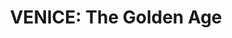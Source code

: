 ---
layout: project
title: "VENICE: The Golden Age"
permalink: "/projects/2019/venice-the-golden-age/"
projectyear: "2019"
categories: [project,current]
description: >
  Ensemble vocale One Equall Musick and ensemble ¡Sacabuche! combine forces to present a monumental program of choral and instrumental music from 16th century Venice. Conducted by Mark McDonald, the ensemble of sackbuts, cornets, organ, and choir will present music from the famous Venetian composers Andrea and Giovanni Gabrieli as well as their contemporaries Claudio Monteverdi, Heinrich Schütz, Johann Rosenmüller and others. An event not to be missed! 
lead: "Polychoral Masterworks with One Equall Musick and ¡Sacabuche!"
performances:
  - title: "VENICE: The Golden Age"
    subtitle: "Polychoral Masterworks with One Equall Musick and ¡Sacabuche!"
    date: "February 2, 2019"
    time: "7 pm"
    venue: "Notre-Dame-de-Bon-Secours Chapel"
    address: "400 St. Paul Street East, Montreal, QC"
    ticketsurl: 
    ticketstext: "Suggested donation: $20.00"
    facebookurl: "https://www.facebook.com/events/1540318706070843/"
    posterimage: "2019/venice-the-golden-age.jpg"
    guests:
---